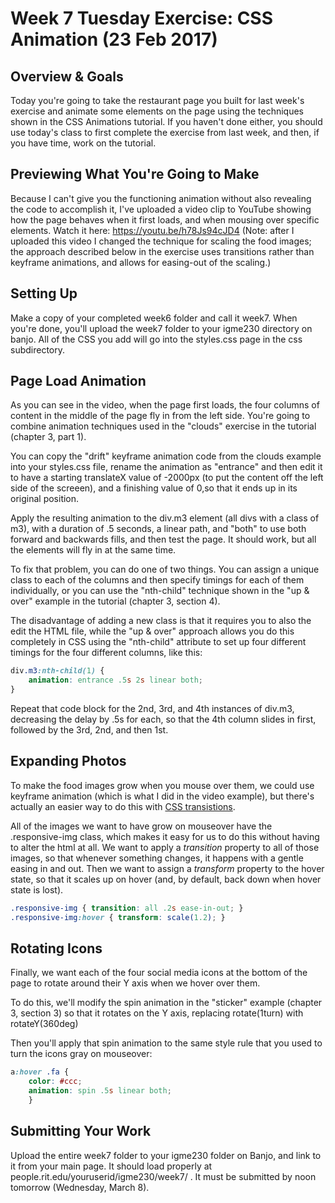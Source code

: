 # Week 7 Tuesday Exercise: CSS Animation (23 Feb 2017)

## Overview & Goals
Today you're going to take the restaurant page you built for last week's exercise and animate some elements on the page using the techniques shown in the CSS Animations tutorial. If you haven't done either, you should use today's class to first complete the exercise from last week, and then, if you have time, work on the tutorial. 

## Previewing What You're Going to Make
Because I can't give you the functioning animation without also revealing the code to accomplish it, I've uploaded a video clip to YouTube showing how the page behaves when it first loads, and when mousing over specific elements. Watch it here: https://youtu.be/h78Js94cJD4 (Note: after I uploaded this video I changed the technique for scaling the food images; the approach described below in the exercise uses transitions rather than keyframe animations, and allows for easing-out of the scaling.)

## Setting Up
Make a copy of your completed week6 folder and call it week7. When you're done, you'll upload the week7 folder to your igme230 directory on banjo. All of the CSS you add will go into the styles.css page in the css subdirectory. 

## Page Load Animation
As you can see in the video, when the page first loads, the four columns of content in the middle of the page fly in from the left side. You're going to combine animation techniques used in the "clouds" exercise in the tutorial (chapter 3, part 1). 

You can copy the "drift" keyframe animation code from the clouds example into your styles.css file, rename the animation as "entrance" and then edit it to have a starting translateX value of -2000px (to put the content off the left side of the screeen), and a finishing value of 0,so that it ends up in its original position. 

Apply the resulting animation to the div.m3 element (all divs with a class of m3), with a duration of .5 seconds, a linear path, and "both" to use both forward and backwards fills, and then test the page. It should work, but all the elements will fly in at the same time. 

To fix that problem, you can do one of two things. You can assign a unique class to each of the columns and then specify timings for each of them individually, or you can use the "nth-child" technique shown in the "up & over" example in the tutorial (chapter 3, section 4). 

The disadvantage of adding a new class is that it requires you to also the edit the HTML file, while the "up & over" approach allows you do this completely in CSS using the "nth-child" attribute to set up four different timings for the four different columns, like this:

```css
div.m3:nth-child(1) {
    animation: entrance .5s 2s linear both;
}
```

Repeat that code block for the 2nd, 3rd, and 4th instances of div.m3, decreasing the delay by .5s for each, so that the 4th column slides in first, followed by the 3rd, 2nd, and then 1st. 


## Expanding Photos
To make the food images grow when you mouse over them, we could use keyframe animation (which is what I did in the video example), but there's actually an easier way to do this with [CSS transistions](https://www.w3schools.com/css/css3_transitions.asp).

All of the images we want to have grow on mouseover have the .responsive-img class, which makes it easy for us to do this without having to alter the html at all. We want to apply a *transition* property to all of those images, so that whenever something changes, it happens with a gentle easing in and out. Then we want to assign a *transform* property to the hover state, so that it scales up on hover (and, by default, back down when hover state is lost). 

```css
.responsive-img { transition: all .2s ease-in-out; }
.responsive-img:hover { transform: scale(1.2); }
```

## Rotating Icons
Finally, we want each of the four social media icons at the bottom of the page to rotate around their Y axis when we hover over them. 

To do this, we'll modify the spin animation in the "sticker" example (chapter 3, section 3) so that it rotates on the Y axis, replacing rotate(1turn) with rotateY(360deg)

Then you'll apply that spin animation to the same style rule that you used to turn the icons gray on mouseover:

```css
a:hover .fa { 
    color: #ccc;
    animation: spin .5s linear both;
    }
```
## Submitting Your Work
Upload the entire week7 folder to your igme230 folder on Banjo, and link to it from your main page. It should load properly at people.rit.edu/youruserid/igme230/week7/ . It must be submitted by noon tomorrow (Wednesday, March 8).



